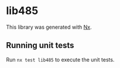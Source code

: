 # lib485

This library was generated with [Nx](https://nx.dev).

## Running unit tests

Run `nx test lib485` to execute the unit tests.
